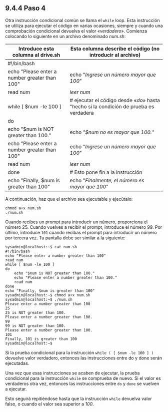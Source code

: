 ## 9.4.4 Paso 4
Otra instrucción condicional común se llama el `while` loop. Esta instrucción se utiliza para ejecutar el código en varias ocasiones, siempre y cuando una comprobación condicional devuelva el valor «_verdadero_». Comienza colocando lo siguiente en un archivo denominado _num.sh_:

Introduce esta columna al drive.sh	|	Esta columna describe el código (no introducir al archivo)
-|-
#!/bin/bash	|
echo "Please enter a number greater than 100" 	|	echo "_Ingrese un número mayor que 100_"
read num	|	_leer num_
while [ $num -le 100 ]	|	# ejecutar el código desde «_do_» hasta "hecho si la condición de prueba es verdadera
do	|
  echo "$num is NOT greater than 100."	|	echo _"$num no es mayor que 100."_
  echo "Please enter a number greater than 100"	|	echo "_Ingrese un número mayor que 100_"
  read num	|	_leer num_
done	|	# Esto pone fin a la instrucción
echo "Finally, $num is greater than 100"	|	echo "_Finalmente, el número es mayor que 100_"

A continuación, haz que el archivo sea ejecutable y ejecútalo:

	chmod a+x num.sh
	./num.sh

Cuando recibes un prompt para introducir un número, proporciona el número 25. Cuando vuelves a recibir el prompt, introduce el número 99. Por último, introduce `101` cuando recibas el prompt para introducir un número por tercera vez. Tu pantalla debe ser similar a la siguiente:

```shell-session
sysadmin@localhost:~$ cat num.sh                                              
#!/bin/bash                                                                   
echo "Please enter a number greater than 100"                                 
read num                                                                      
while [ $num -le 100 ]                                                        
do                                                                            
    echo "$num is NOT greater than 100."                                      
    echo "Please enter a number greater than 100."                            
    read num                                                                  
done                                                                          
echo "Finally, $num is greater than 100"                                      
sysadmin@localhost:~$ chmod a+x num.sh                                        
sysadmin@localhost:~$ ./num.sh                                                
Please enter a number greater than 100                                        
25                                                                            
25 is NOT greater than 100.                                                   
Please enter a number greater than 100.                                       
99                                                                            
99 is NOT greater than 100.                                                   
Please enter a number greater than 100.                                       
101                                                                           
Finally, 101 is greater than 100                                              
sysadmin@localhost:~$
```

Si la prueba condicional para la instrucción `while ( [ $num -le 100 ] )` devuelve valor verdadero, entonces las instrucciones entre do y done serán ejecutadas.

Una vez que esas instrucciones se acaben de ejecutar, la prueba condicional para la instrucción `while` se comprueba de nuevo. Si el valor es verdaderos otra vez, entonces las instrucciones entre `do` y `done` se vuelven a ejecutar.

Esto seguirá repitiéndose hasta que la instrucción `while` devuelva valor falso, o cuando el valor sea superior a _100_.


